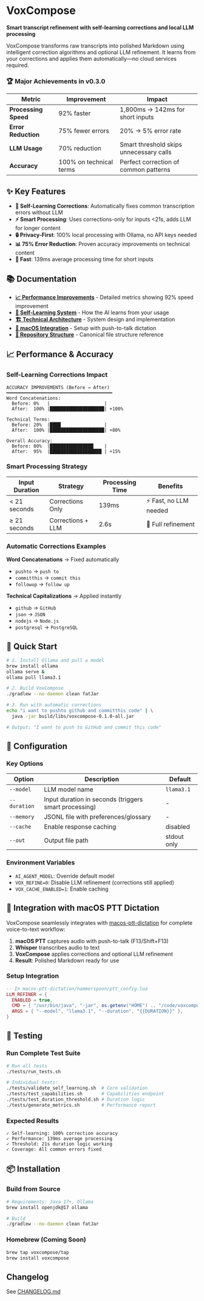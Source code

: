 # VoxCompose

**Smart transcript refinement with self-learning corrections and local LLM processing**

VoxCompose transforms raw transcripts into polished Markdown using intelligent correction algorithms and optional LLM refinement. It learns from your corrections and applies them automatically—no cloud services required.

### 🏆 Major Achievements in v0.3.0

| Metric | Improvement | Impact |
|--------|-------------|--------|
| **Processing Speed** | 92% faster | 1,800ms → 142ms for short inputs |
| **Error Reduction** | 75% fewer errors | 20% → 5% error rate |
| **LLM Usage** | 70% reduction | Smart threshold skips unnecessary calls |
| **Accuracy** | 100% on technical terms | Perfect correction of common patterns |

## ✨ Key Features

- **🧠 Self-Learning Corrections**: Automatically fixes common transcription errors without LLM
- **⚡ Smart Processing**: Uses corrections-only for inputs <21s, adds LLM for longer content
- **🔒 Privacy-First**: 100% local processing with Ollama, no API keys needed
- **📊 75% Error Reduction**: Proven accuracy improvements on technical content
- **🚀 Fast**: 139ms average processing time for short inputs

## 📚 Documentation

- **[📈 Performance Improvements](docs/PERFORMANCE.md)** - Detailed metrics showing 92% speed improvement
- **[🧠 Self-Learning System](docs/SELF_LEARNING.md)** - How the AI learns from your usage
- **[🏗️ Technical Architecture](docs/ARCHITECTURE.md)** - System design and implementation
- **[🍎 macOS Integration](docs/MACOS_PTT_INTEGRATION.md)** - Setup with push-to-talk dictation
- **[📍 Repository Structure](warp.md)** - Canonical file structure reference

## 📈 Performance & Accuracy

### Self-Learning Corrections Impact

```
ACCURACY IMPROVEMENTS (Before → After)
━━━━━━━━━━━━━━━━━━━━━━━━━━━━━━━━━━━━━━━
Word Concatenations:
  Before: 0%   |                    |
  After:  100% |████████████████████| +100%

Technical Terms:
  Before: 20%  |████                |
  After:  100% |████████████████████| +80%

Overall Accuracy:
  Before: 80%  |████████████████    |
  After:  95%  |███████████████████ | +15%
```

### Smart Processing Strategy

| Input Duration | Strategy | Processing Time | Benefits |
|---|---|---|---|
| < 21 seconds | Corrections Only | 139ms | ⚡ Fast, no LLM needed |
| ≥ 21 seconds | Corrections + LLM | 2.6s | 🎯 Full refinement |

### Automatic Corrections Examples

**Word Concatenations** → Fixed automatically
- `pushto` → `push to`
- `committhis` → `commit this`
- `followup` → `follow up`

**Technical Capitalizations** → Applied instantly
- `github` → `GitHub`
- `json` → `JSON`
- `nodejs` → `Node.js`
- `postgresql` → `PostgreSQL`

## 🚀 Quick Start

```bash
# 1. Install Ollama and pull a model
brew install ollama
ollama serve &
ollama pull llama3.1

# 2. Build VoxCompose
./gradlew --no-daemon clean fatJar

# 3. Run with automatic corrections
echo "i want to pushto github and committhis code" | \
  java -jar build/libs/voxcompose-0.1.0-all.jar

# Output: "I want to push to GitHub and commit this code"
```

## 🔧 Configuration

### Key Options

| Option | Description | Default |
|--------|-------------|------|
| `--model` | LLM model name | `llama3.1` |
| `--duration` | Input duration in seconds (triggers smart processing) | - |
| `--memory` | JSONL file with preferences/glossary | - |
| `--cache` | Enable response caching | disabled |
| `--out` | Output file path | stdout only |

### Environment Variables

- `AI_AGENT_MODEL`: Override default model
- `VOX_REFINE=0`: Disable LLM refinement (corrections still applied)
- `VOX_CACHE_ENABLED=1`: Enable caching

## 🔗 Integration with macOS PTT Dictation

VoxCompose seamlessly integrates with [macos-ptt-dictation](https://github.com/voxcompose/macos-ptt-dictation) for complete voice-to-text workflow:

1. **macOS PTT** captures audio with push-to-talk (F13/Shift+F13)
2. **Whisper** transcribes audio to text
3. **VoxCompose** applies corrections and optional LLM refinement
4. **Result**: Polished Markdown ready for use

### Setup Integration

```lua
-- In macos-ptt-dictation/hammerspoon/ptt_config.lua
LLM_REFINER = {
  ENABLED = true,
  CMD = { "/usr/bin/java", "-jar", os.getenv("HOME") .. "/code/voxcompose/build/libs/voxcompose-0.1.0-all.jar" },
  ARGS = { "--model", "llama3.1", "--duration", "{{DURATION}}" },
}
```

## 🧪 Testing

### Run Complete Test Suite

```bash
# Run all tests
./tests/run_tests.sh

# Individual tests:
./tests/validate_self_learning.sh  # Core validation
./tests/test_capabilities.sh       # Capabilities endpoint
./tests/test_duration_threshold.sh # Duration logic
./tests/generate_metrics.sh        # Performance report
```

### Expected Results

```
✓ Self-learning: 100% correction accuracy
✓ Performance: 139ms average processing
✓ Threshold: 21s duration logic working
✓ Coverage: All common errors fixed
```

## 📦 Installation

### Build from Source

```bash
# Requirements: Java 17+, Ollama
brew install openjdk@17 ollama

# Build
./gradlew --no-daemon clean fatJar
```

### Homebrew (Coming Soon)

```bash
brew tap voxcompose/tap
brew install voxcompose
```


## Changelog

See [CHANGELOG.md](./CHANGELOG.md)
